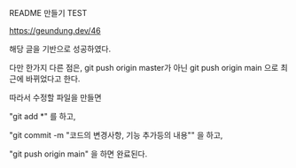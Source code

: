 README 만들기 TEST


https://geundung.dev/46

해당 글을 기반으로 성공하였다.

다만 한가지 다른 점은, git push origin master가 아닌 git push origin main 으로 최근에 바뀌었다고 한다.

따라서 수정할 파일을 만들면

"git add *" 를 하고, 

"git commit -m "코드의 변경사항, 기능 추가등의 내용"" 을 하고,

"git push origin main" 을 하면 완료된다.